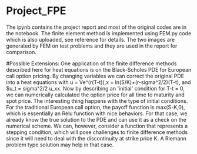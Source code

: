 # Project_FPE

The ipynb contains the project report and most of the original codes are in the notebook.
The finite element method is implemented using FEM.py code which is also uploaded, see reference for details.
The two images are generated by FEM on test problems and they are used in the report for comparison.



#Possible Extensions:
One application of the finite difference methods described here for heat equations is on the Black-Scholes PDE
for European call option pricing. By changing variables we can correct the original PDE into a heat equations with
u = Ve^(r(T-t)),x = ln(S/K)+(r-sigma^2/2)(T-t), and $u_t = sigma^2/2 u_xx.
Now by describing an 'initial' condition for T-t = 0, we can numerically calculated the option price for all time to maturity and
spot price.
The interesting thing happens with the type of initial conditions. For the traditional European call option, the payoff function
is max(S-K,0), which is essentially an Relu function with nice behaviors. For that case, we already know the true solution to the PDE and can use it as a check on the numerical scheme. We can, however, consider a function that represents a stepping condition, which will pose challenges to finite difference methods since it will need to deal with the discontinuity at strike price K. A Riemann problem type solution may help in that case. 
